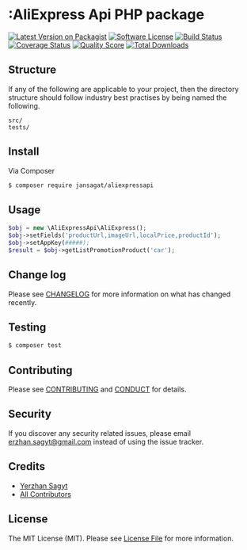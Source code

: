 # :AliExpress Api PHP package

[![Latest Version on Packagist][ico-version]][link-packagist]
[![Software License][ico-license]](LICENSE.md)
[![Build Status][ico-travis]][link-travis]
[![Coverage Status][ico-scrutinizer]][link-scrutinizer]
[![Quality Score][ico-code-quality]][link-code-quality]
[![Total Downloads][ico-downloads]][link-downloads]

## Structure

If any of the following are applicable to your project, then the directory structure should follow industry best practises by being named the following.

``` 
src/
tests/
```

## Install

Via Composer

``` bash
$ composer require jansagat/aliexpressapi
```

## Usage

``` php
$obj = new \AliExpressApi\AliExpress();
$obj->setFields('productUrl,imageUrl,localPrice,productId');
$obj->setAppKey(#####);
$result = $obj->getListPromotionProduct('car');
```

## Change log

Please see [CHANGELOG](CHANGELOG.md) for more information on what has changed recently.

## Testing

``` bash
$ composer test
```

## Contributing

Please see [CONTRIBUTING](CONTRIBUTING.md) and [CONDUCT](CONDUCT.md) for details.

## Security

If you discover any security related issues, please email erzhan.sagyt@gmail.com instead of using the issue tracker.

## Credits

- [Yerzhan Sagyt][link-author]
- [All Contributors][link-contributors]

## License

The MIT License (MIT). Please see [License File](LICENSE.md) for more information.

[ico-version]: https://img.shields.io/packagist/v/jansagat/aliexpressapi.svg?style=flat-square
[ico-license]: https://img.shields.io/badge/license-MIT-brightgreen.svg?style=flat-square
[ico-travis]: https://img.shields.io/travis/jansagat/aliexpressapi/master.svg?style=flat-square
[ico-scrutinizer]: https://img.shields.io/scrutinizer/coverage/g/jansagat/aliexpressapi.svg?style=flat-square
[ico-code-quality]: https://img.shields.io/scrutinizer/g/jansagat/aliexpressapi.svg?style=flat-square
[ico-downloads]: https://img.shields.io/packagist/dt/jansagat/aliexpressapi.svg?style=flat-square

[link-packagist]: https://packagist.org/packages/jansagat/aliexpressapi
[link-travis]: https://travis-ci.org/jansagat/aliexpressapi
[link-scrutinizer]: https://scrutinizer-ci.com/g/jansagat/aliexpressapi/code-structure
[link-code-quality]: https://scrutinizer-ci.com/g/jansagat/aliexpressapi
[link-downloads]: https://packagist.org/packages/jansagat/aliexpressapi
[link-author]: https://github.com/jansagat
[link-contributors]: ../../contributors
